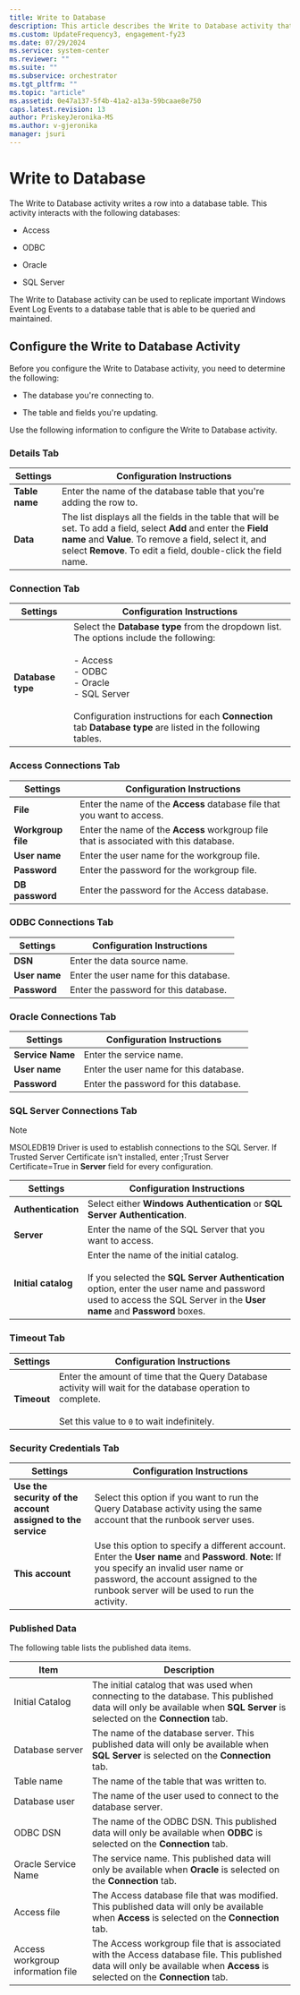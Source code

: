 ```yaml
---
title: Write to Database 
description: This article describes the Write to Database activity that writes a row into a database table.
ms.custom: UpdateFrequency3, engagement-fy23
ms.date: 07/29/2024
ms.service: system-center
ms.reviewer: ""
ms.suite: ""
ms.subservice: orchestrator
ms.tgt_pltfrm: ""
ms.topic: "article"
ms.assetid: 0e47a137-5f4b-41a2-a13a-59bcaae8e750
caps.latest.revision: 13
author: PriskeyJeronika-MS
ms.author: v-gjeronika
manager: jsuri
---
```

# Write to Database

The Write to Database activity writes a row into a database table. This activity interacts with the following databases:  

- Access  

- ODBC  

- Oracle  

- SQL Server  

The Write to Database activity can be used to replicate important Windows Event Log Events to a database table that is able to be queried and maintained.  

## Configure the Write to Database Activity

 Before you configure the Write to Database activity, you need to determine the following:  

- The database you're connecting to.  

- The table and fields you're updating.  

Use the following information to configure the Write to Database activity.  

### Details Tab  

|Settings|Configuration Instructions|  
|--------------|--------------------------------|  
|**Table name**|Enter the name of the database table that you're adding the row to.|  
|**Data**|The list displays all the fields in the table that will be set. To add a field, select **Add** and enter the **Field name** and **Value**. To remove a field, select it, and select **Remove**. To edit a field, double-click the field name.|  

### Connection Tab

|Settings|Configuration Instructions|  
|--------------|--------------------------------|  
|**Database type**|Select the **Database type** from the dropdown list. The options include the following:<br /><br /> -   Access<br />-   ODBC<br />-   Oracle<br />-   SQL Server<br /><br /> Configuration instructions for each **Connection** tab **Database type** are listed in the following tables.|  

### Access Connections Tab

|Settings|Configuration Instructions|  
|--------------|--------------------------------|  
|**File**|Enter the name of the **Access** database file that you want to access.|  
|**Workgroup file**|Enter the name of the **Access** workgroup file that is associated with this database.|  
|**User name**|Enter the user name for the workgroup file.|  
|**Password**|Enter the password for the workgroup file.|  
|**DB password**|Enter the password for the Access database.|  

### ODBC Connections Tab

|Settings|Configuration Instructions|  
|--------------|--------------------------------|  
|**DSN**|Enter the data source name.|  
|**User name**|Enter the user name for this database.|  
|**Password**|Enter the password for this database.|  

### Oracle Connections Tab

|Settings|Configuration Instructions|  
|--------------|--------------------------------|  
|**Service Name**|Enter the service name.|  
|**User name**|Enter the user name for this database.|  
|**Password**|Enter the password for this database.|  

### SQL Server Connections Tab

>[!Note]
>MSOLEDB19 Driver is used to establish connections to the SQL Server. If Trusted Server Certificate isn't installed, enter <serverName>;Trust Server Certificate=True in **Server** field for every configuration.

|Settings|Configuration Instructions|  
|--------------|--------------------------------|  
|**Authentication**|Select either **Windows Authentication** or **SQL Server Authentication**.|  
|**Server**|Enter the name of the SQL Server that you want to access.|  
|**Initial catalog**|Enter the name of the initial catalog.<br /><br /> If you selected the **SQL Server Authentication** option, enter the user name and password used to access the SQL Server in the **User name** and **Password** boxes.|  

### Timeout Tab

|Settings|Configuration Instructions|  
|--------------|--------------------------------|  
|**Timeout**|Enter the amount of time that the Query Database activity will wait for the database operation to complete.<br /><br /> Set this value to `0` to wait indefinitely.|  

### Security Credentials Tab

|Settings|Configuration Instructions|  
|--------------|--------------------------------|  
|**Use the security of the account assigned to the service**|Select this option if you want to run the Query Database activity using the same account that the runbook server uses.|  
|**This account**|Use this option to specify a different account. Enter the **User name** and **Password**. **Note:**  If you specify an invalid user name or password, the account assigned to the runbook server will be used to run the activity.|  

### Published Data

 The following table lists the published data items.  

|Item|Description|  
|----------|-----------------|  
|Initial Catalog|The initial catalog that was used when connecting to the database. This published data will only be available when **SQL Server** is selected on the **Connection** tab.|  
|Database server|The name of the database server. This published data will only be available when **SQL Server** is selected on the **Connection** tab.|  
|Table name|The name of the table that was written to.|  
|Database user|The name of the user used to connect to the database server.|  
|ODBC DSN|The name of the ODBC DSN. This published data will only be available when **ODBC** is selected on the **Connection** tab.|  
|Oracle Service Name|The service name. This published data will only be available when **Oracle** is selected on the **Connection** tab.|  
|Access file|The Access database file that was modified. This published data will only be available when **Access** is selected on the **Connection** tab.|  
|Access workgroup information file|The Access workgroup file that is associated with the Access database file. This published data will only be available when **Access** is selected on the **Connection** tab.|
